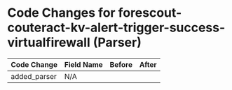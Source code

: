 # Code Changes for forescout-couteract-kv-alert-trigger-success-virtualfirewall (Parser)

| Code Change | Field Name | Before | After |
|-------------|------------|--------|-------|
| added_parser | N/A |  |  |